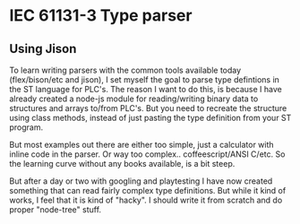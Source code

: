 # IEC 61131-3 Type parser

## Using Jison

To learn writing parsers with the common tools available today (flex/bison/etc and jison), I set myself the goal to parse type defintions in the ST language for PLC's.
The reason I want to do this, is because I have already created a node-js module for reading/writing binary data to structures and arrays to/from PLC's. But you need to
recreate the structure using class methods, instead of just pasting the type definition from your ST program.

But most examples out there are either too simple, just a calculator with inline code in the parser. Or way too complex.. coffeescript/ANSI C/etc. So the learning curve without any books available, is a bit steep.

But after a day or two with googling and playtesting I have now created something that can read fairly complex type definitions. But while it kind of works, I feel that it is kind of "hacky". I should write it from scratch and do proper
"node-tree" stuff.
